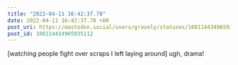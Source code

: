 ```yaml
---
title: "2022-04-11 16:42:37.78"
date: 2022-04-11 16:42:37.78 +00
post_uri: https://mastodon.social/users/gravely/statuses/108114434965935112
post_id: 108114434965935112
---
```

[watching people fight over scraps I left laying around] ugh, drama!



